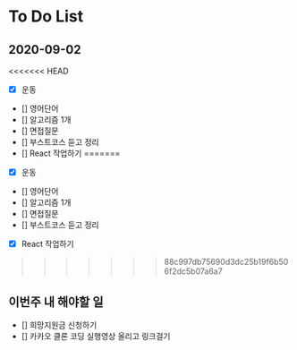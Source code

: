 # To Do List

## 2020-09-02

<<<<<<< HEAD
-   [x] 운동
-   [] 영어단어
-   [] 알고리즘 1개
-   [] 면접질문
-   [] 부스트코스 듣고 정리
-   [] React 작업하기
=======
- [x] 운동
- [] 영어단어
- [] 알고리즘 1개
- [] 면접질문
- [] 부스트코스 듣고 정리
- [x] React 작업하기
>>>>>>> 88c997db75690d3dc25b19f6b506f2dc5b07a6a7

## 이번주 내 해야할 일

-   [] 희망지원금 신청하기
-   [] 카카오 클론 코딩 실행영상 올리고 링크걸기
